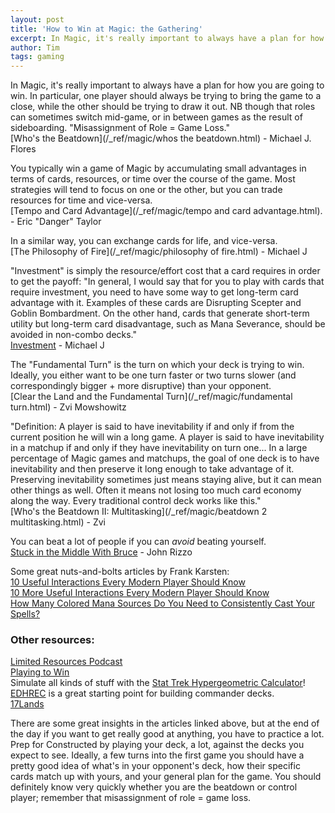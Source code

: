 ```yaml
---
layout: post
title: 'How to Win at Magic: the Gathering'
excerpt: In Magic, it's really important to always have a plan for how you are going to win. In particular, one player should always be trying to bring the game to a close, while the other should be trying to draw it out... "Misassignment of Role = Game Loss."
author: Tim
tags: gaming
---
```


In Magic, it's really important to always have a plan for how you are going to win. In particular, one player should always be trying to bring the game to a close, while the other should be trying to draw it out. NB though that roles can sometimes switch mid-game, or in between games as the result of sideboarding. "Misassignment of Role = Game Loss."  
[Who's the Beatdown](/_ref/magic/whos the beatdown.html) - Michael J. Flores  

You typically win a game of Magic by accumulating small advantages in terms of cards, resources, or time over the course of the game. Most strategies will tend to focus on one or the other, but you can trade resources for time and vice-versa.  
[Tempo and Card Advantage](/_ref/magic/tempo and card advantage.html). - Eric "Danger" Taylor  

In a similar way, you can exchange cards for life, and vice-versa.  
[The Philosophy of Fire](/_ref/magic/philosophy of fire.html) - Michael J  

"Investment" is simply the resource/effort cost that a card requires in order to get the payoff: "In general, I would say that for you to play with cards that require investment, you need to have some way to get long-term card advantage with it. Examples of these cards are Disrupting Scepter and Goblin Bombardment. On the other hand, cards that generate short-term utility but long-term card disadvantage, such as Mana Severance, should be avoided in non-combo decks."  
[Investment](/_ref/magic/investment.html) - Michael J  

The "Fundamental Turn" is the turn on which your deck is trying to win. Ideally, you either want to be one turn faster or two turns slower (and correspondingly bigger + more disruptive) than your opponent.  
[Clear the Land and the Fundamental Turn](/_ref/magic/fundamental turn.html) - Zvi Mowshowitz  

"Definition: A player is said to have inevitability if and only if from the current position he will win a long game. A player is said to have inevitability in a matchup if and only if they have inevitability on turn one... 
In a large percentage of Magic games and matchups, the goal of one deck is to have inevitability and then preserve it long enough to take advantage of it. Preserving inevitability sometimes just means staying alive, but it can mean other things as well. Often it means not losing too much card economy along the way. Every traditional control deck works like this."  
[Who's the Beatdown II: Multitasking](/_ref/magic/beatdown 2 multitasking.html) - Zvi  

You can beat a lot of people if you can *avoid* beating yourself.  
[Stuck in the Middle With Bruce](/_ref/magic/bruce.html) - John Rizzo  

Some great nuts-and-bolts articles by Frank Karsten:  
[10 Useful Interactions Every Modern Player Should Know](https://www.channelfireball.com/articles/10-useful-interactions-every-modern-player-should-know/)  
[10 More Useful Interactions Every Modern Player Should Know](https://www.channelfireball.com/articles/10-more-useful-interactions-every-modern-player-should-know/)  
[How Many Colored Mana Sources Do You Need to Consistently Cast Your Spells?](http://www.channelfireball.com/articles/frank-analysis-how-many-colored-mana-sources-do-you-need-to-consistently-cast-your-spells/)  

### Other resources:  
[Limited Resources Podcast](http://lrcast.com/)  
[Playing to Win](http://www.sirlin.net/ptw/)  
Simulate all kinds of stuff with the [Stat Trek Hypergeometric Calculator](https://stattrek.com/online-calculator/hypergeometric.aspx)!  
[EDHREC](https://edhrec.com/) is a great starting point for building commander decks.  
[17Lands](https://www.17lands.com/)  

There are some great insights in the articles linked above, but at the end of the day if you want to get really good at anything, you have to practice a lot. Prep for Constructed by playing your deck, a lot, against the decks you expect to see. Ideally, a few turns into the first game you should have a pretty good idea of what's in your opponent's deck, how their specific cards match up with yours, and your general plan for the game. You should definitely know very quickly whether you are the beatdown or control player; remember that misassignment of role = game loss.  
